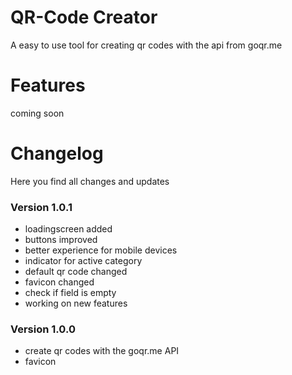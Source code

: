 # QR-Code Creator
A easy to use tool for creating qr codes with the api from goqr.me

# Features
coming soon

# Changelog
Here you find all changes and updates

### Version 1.0.1
- loadingscreen added
- buttons improved
- better experience for mobile devices
- indicator for active category
- default qr code changed
- favicon changed
- check if field is empty
- working on new features

### Version 1.0.0
- create qr codes with the goqr.me API
- favicon
